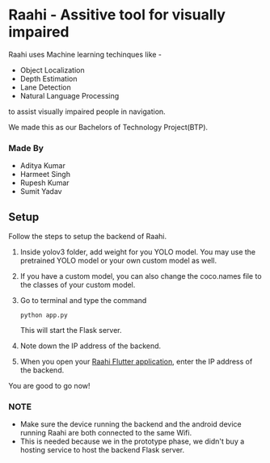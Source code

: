 # Raahi - Assitive tool for visually impaired

Raahi uses Machine learning techinques like -

- Object Localization
- Depth Estimation
- Lane Detection
- Natural Language Processing

to assist visually impaired people in navigation.

We made this as our Bachelors of Technology Project(BTP).

### Made By

- Aditya Kumar
- Harmeet Singh
- Rupesh Kumar
- Sumit Yadav

## Setup

Follow the steps to setup the backend of Raahi.

1. Inside yolov3 folder, add weight for you YOLO model. You may use the pretrained YOLO model or your own custom model as well.
2. If you have a custom model, you can also change the coco.names file to the classes of your custom model.
3. Go to terminal and type the command

   `python app.py`

   This will start the Flask server.

4. Note down the IP address of the backend.
5. When you open your [Raahi Flutter application](https://github.com/rkas123/BTP-final), enter the IP address of the backend.

You are good to go now!

### NOTE

- Make sure the device running the backend and the android device running Raahi are both connected to the same Wifi.
- This is needed because we in the prototype phase, we didn't buy a hosting service to host the backend Flask server.
